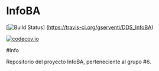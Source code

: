 # InfoBA

[![Build Status](https://travis-ci.org/gserventi/DDS_InfoBA.svg?branch=master)] 
(https://travis-ci.org/gserventi/DDS_InfoBA)

[![codecov.io](https://codecov.io/github/gserventi/DDS_InfoBA/coverage.svg?branch=master)](https://codecov.io/github/gserventi/DDS_InfoBA/coverage.svg?branch=master)

#Info

Repositorio del proyecto InfoBA, perteneciente al grupo #6.

